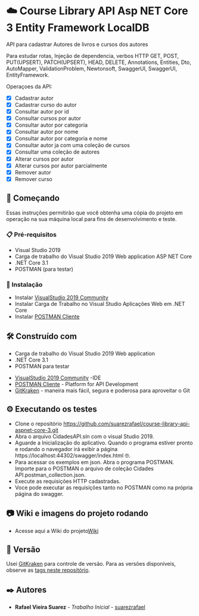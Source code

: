 # :cloud: Course Library API Asp NET Core 3 Entity Framework LocalDB

API para cadastrar Autores de livros e cursos dos autores

Para estudar rotas, Injeção de dependencia, 
verbos HTTP GET, POST, PUT(UPSERT), PATCH(UPSERT), HEAD, DELETE, Annotations, Entities, Dto, AutoMapper, ValidationProblem, Newtonsoft, SwaggerUI, SwaggerUI, EntityFramework.

Operaçoes da API:

- [x] Cadastrar autor 
- [x] Cadastrar curso do autor 
- [x] Consultar autor por id 
- [x] Consultar cursos por autor
- [x] Consultar autor por categoria
- [x] Consultar autor por nome
- [x] Consultar autor por categoria e nome
- [x] Consultar autor ja com uma coleção de cursos
- [x] Consultar uma coleção de autores
- [x] Alterar cursos por autor
- [x] Alterar cursos por autor parcialmente
- [x] Remover autor
- [x] Remover curso

## 🚀 Começando

Essas instruções permitirão que você obtenha uma cópia do projeto em operação na sua máquina local para fins de desenvolvimento e teste.

### 📋 Pré-requisitos
 - Visual Studio 2019
 - Carga de trabalho do Visual Studio 2019 Web application ASP NET Core
 - .NET Core 3.1
 - POSTMAN (para testar)
 
 ### 🔧 Instalação

- Instalar [VisualStudio 2019 Community](https://visualstudio.microsoft.com/pt-br/thank-you-downloading-visual-studio/?sku=Community&rel=16) 
- Instalar Carga de Trabalho no Visual Studio Aplicações Web em .NET Core
- Instalar [POSTMAN Cliente](https://www.postman.com/downloads/)

## 🛠️ Construído com

 - Carga de trabalho do Visual Studio 2019 Web application 
 - .NET Core 3.1
 - POSTMAN para testar
 
* [VisualStudio 2019 Community](https://visualstudio.microsoft.com/pt-br/thank-you-downloading-visual-studio/?sku=Community&rel=16) -IDE
* [POSTMAN Cliente](https://dl.pstmn.io/download/latest/win64) - Platform for API Development
* [GitKraken](https://www.gitkraken.com/git-client) - maneira mais fácil, segura e poderosa para aproveitar o Git

## ⚙️ Executando os testes

- Clone o repositório https://github.com/suarezrafael/course-library-api-aspnet-core-3.git
- Abra o arquivo CidadesAPI.sln com o visual Studio 2019.
- Aguarde a Inicialização do aplicativo. Quando o programa estiver pronto e rodando o navegador irá exibir a página https://localhost:44302/swagger/index.html 🤓.
- Para acessar os exemplos em json. Abra o programa POSTMAN. Importe para o POSTMAN o arquivo de coleção Cidades API.postman_collection.json.
- Execute as requisições HTTP cadastradas. 
- Voce pode executar as requisições tanto no POSTMAN como na própria página do swagger.

## 📷 Wiki e imagens do projeto rodando

- Acesse aqui a Wiki do projeto[Wiki](https://github.com/suarezrafael/course-library-api-aspnet-core-3/wiki)

## 📌 Versão

Usei [GitKraken](https://www.gitkraken.com/git-client) para controle de versão. Para as versões disponíveis, observe as [tags neste repositório](https://github.com/suarezrafael/api-asp-net-core-compasso/tags). 

## ✒️ Autores

* **Rafael Vieira Suarez** - *Trabalho Inicial* - [suarezrafael](https://github.com/suarezrafael)
